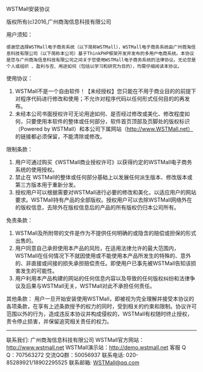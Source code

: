 ﻿WSTMall安装协议

版权所有(c)2016,广州商淘信息科技有限公司

用户须知：

    感谢您选择WSTMall电子商务系统（以下简称WSTMall），WSTMall电子商务系统由广州商淘信息科技有限公司（以下简称本公司）基于ThinkPHP框架开发并发布的多用户电商系统。本协议是您与广州商淘信息科技有限公司之间关于您使用WSTMall电子商务系统的法律协议。无论您是个人或组织 、盈利与否、用途如何（包括以学习和研究为目的），均需仔细阅读本协议。

使用协议：
1. WSTMall不是一个自由软件！【未经授权】您只能在不用于商业目的的前提下对程序代码进行修改和使用；不允许对程序代码以任何形式任何目的的再发布。
2. 未经本公司书面授权许可无论用途如何、是否经过修改或美化、修改程度如何，只要使用本软件的整体或任何部分，软件首页顶部及页脚处的版权标识（Powered by WSTMall）和本公司下属网站（http://www.WSTMall.net） 的链接都必须保留，不能清除或修改。

限制条款：
1. 用户可通过购买《WSTMall商业授权许可》以获得约定的WSTMall电子商务系统的使用授权。
2. 禁止在 WSTMall的整体或任何部分基础上以发展任何派生版本、修改版本或第三方版本用于重新分发。
3. 授权用户可以根据需要对WSTMall进行必要的修改和美化，以适应用户的网站要求。WSTMall持有产品的全部版权。授权用户可以去除WSTMall网络外在的版权信息，去除外在版权信息后的产品的所有版权仍归本公司所有。


免责条款：
1. WSTMall及所附带的文件是作为不提供任何明确的或隐含的赔偿或担保的形式出售的。
2. 用户同意自己承担使用本产品的风险，在适用法律允许的最大范围内，WSTMall在任何情况下不就因使用或不能使用本产品所发生的特殊的、意外的、非直接或间接的损失承担赔偿责任。即使用户已事先被WSTMall告知该损害发生的可能性。
3. 用户利用本产品构建的网站的任何信息内容以及导致的任何版权纠纷和法律争议及后果与WSTMall无关，WSTMall对此不承担任何责任。


其他条款：
用户一旦开始安装使用WSTMall，即被视为完全理解并接受本协议的各项条款，在享有上述条款授予的权力的同时，受到相关的约束和限制。协议许可范围以外的行为，造成违反本协议并构成侵权的，WSTMall有权随时终止授权，责令停止损害，并保留追究相关责任的权力。


-----------------------------------------------------
联系我们: 广州商淘信息科技有限公司
WSTMall官方网站：http://www.wstmall.net
WSTMall演示站：http://demo.wstmall.net
客服 Q Q：707563272
交流QQ群：50056937
联系电话: 020-85289921/18902295525
联系邮箱: WSTMall@qq.com